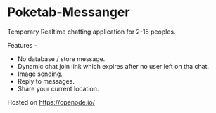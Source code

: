 # Poketab-Messanger
Temporary Realtime chatting application for 2-15 peoples. 

Features -
* No database / store message.
* Dynamic chat join link which expires after no user left on tha chat. 
* Image sending.
* Reply to messages.
* Share your current location.

Hosted on https://openode.io/
